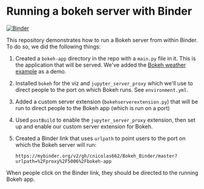 # Running a bokeh server with Binder

[![Binder](https://mybinder.org/badge_logo.svg)](https://mybinder.org/v2/gh/cnicolas662/Bokeh_Binder/master?urlpath=%2Fproxy%2F5006%2Fbokeh-app)


This repository demonstrates how to run a Bokeh server from within Binder. To do so, we did the following things:

1. Created a `bokeh-app` directory in the repo with a `main.py` file in it. This is the application that will be served. We've added the
   [Bokeh weather example](https://github.com/bokeh/bokeh/tree/master/examples/app/weather) as a demo. 
2. Installed `bokeh` for the viz and `jupyter_server_proxy` which we'll use to direct people to the port on which Bokeh runs. See `environment.yml`.
3. Added a custom server extension (`bokehserverextension.py`) that will be run to direct people to the Bokeh app (which is run on a port)
4. Used `postBuild` to enable the `jupyter_server_proxy` extension, then set up and enable our custom server extension for Bokeh. 
5. Created a Binder link that uses `urlpath` to point users to the port on which the Bokeh server will run:

   ```
   https://mybinder.org/v2/gh/cnicolas662/Bokeh_Binder/master?urlpath=%2Fproxy%2F5006%2Fbokeh-app

   ```
   
When people click on the Binder link, they should be directed to the running Bokeh app.
